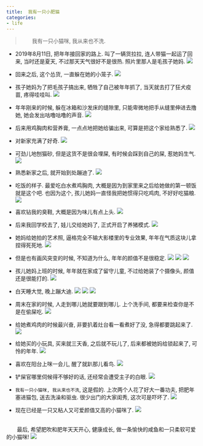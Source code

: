 ```yaml
---
title:  我有一只小肥猫
categories:
- life
---
```


> &emsp;&emsp;我有一只小猫咪, 我从来也不洗.
<!-- more -->

* 2019年8月11日, 把年年接回家的路上. 叫了一辆货拉拉, 连人带猫一起运了回来, 当时还是夏天, 不过那天天气很好不是很热. 照片里那人是毛孩子她妈.
![](/assets/images/feinian/feinian_0.jpg)

* 回来之后, 这个怂货, 一直躲在她的小笼子.
![](/assets/images/feinian/feinian_1.jpg)

* 孩子她妈为了把毛孩子搞出来, 牺牲了自己被年年抓了, 当天就去打了狂犬疫苗, 疼得哇哇叫.
![](/assets/images/feinian/feinian_2.jpg)


* 年年刚来的时候, 躲在冰箱和沙发床的缝隙里, 只能卑微地把手从缝里伸进去撸她, 她会发出咕噜咕噜的声音.
![](/assets/images/feinian/feinian_3.jpg)

* 后来用鸡胸肉和营养膏, 一点点地把她给骗出来, 可算是把这个家给熟悉了.
![](/assets/images/feinian/feinian_4.jpg)

* 对新家充满了好奇.
![](/assets/images/feinian/feinian_5.jpg)

* 可劲儿地刨猫砂, 但是这货不是很会埋屎, 有时候会踩到自己的屎, 惹她妈生气.
![](/assets/images/feinian/feinian_6.jpg)

* 熟悉新家之后, 就开始到处蹦迪了.
![](/assets/images/feinian/feinian_7.jpg)

* 吃饭的样子. 最爱吃白水煮鸡胸肉, 大概是因为到家里来之后给她做的第一顿饭就是这个吧. 也因为这个, 孩儿她妈一直怪我把她惯得只吃鸡肉, 不好好吃猫粮.
![](/assets/images/feinian/feinian_8.jpg)

* 喜欢钻我的臭鞋, 大概是因为味儿有点上头.
![](/assets/images/feinian/feinian_9.jpg)

* 后来我回学校去了, 娃儿交给她妈了, 正式开启了养猪模式.
![](/assets/images/feinian/feinian_10.jpg)

* 她妈给她拍的艺术照, 逼格完全不输大影楼里的专业效果, 年年在气质这块儿拿捏得死死地.
![](/assets/images/feinian/feinian_11.jpg)

* 但是也有画风突变的时候, 不知道为什么, 年年的颜值不是很稳定.
![](/assets/images/feinian/feinian_12.jpg)
![](/assets/images/feinian/feinian_13.jpg)
![](/assets/images/feinian/feinian_14.jpg)

* 孩儿她妈上班的时候, 年年就在家成了留守儿童, 不过给她装了个摄像头, 颜值还是很能打的.
![](/assets/images/feinian/feinian_15.jpg)

* 白天睡大觉, 晚上蹦大迪.
![](/assets/images/feinian/feinian_16.jpg)
![](/assets/images/feinian/feinian_17.jpg)
![](/assets/images/feinian/feinian_18.jpg)

* 周末在家的时候, 人走到哪儿她就要跟到哪儿. 上个洗手间, 都要来检查你是不是在偷屎吃.
![](/assets/images/feinian/feinian_19.jpg)

* 给她煮鸡肉的时候最兴奋, 非要扒着灶台看一看煮好了没, 急得都要跳起来了.
![](/assets/images/feinian/feinian_20.jpg)

* 给她买的小玩具, 买来就三天香, 之后就不玩儿了, 后来都被她妈给锁起来了, 可怜的年年.
![](/assets/images/feinian/feinian_25.jpg)

* 喜欢在阳台上咪一会儿, 醒了就趴那儿看鸟.
![](/assets/images/feinian/feinian_21.jpg)

* 铲屎官哪里伺候得不够好的话, 还经常会遭受主子的白眼.
![](/assets/images/feinian/feinian_22.jpg)

* `我有一只小猫咪, 我从来也不洗`, 这是假的. 上次两个人花了好大一番功夫, 把肥年塞进猫包, 送去洗澡和驱虫. 很少出门的大家闺秀, 这次可是吓坏了.
![](/assets/images/feinian/feinian_23.jpg)

* 现在已经是一只又粘人又可爱颜值又高的小猫咪了.
![](/assets/images/feinian/feinian_24.jpg)

<br
/>
&emsp;&emsp;最后, 希望肥吹和肥年天天开心, 健康成长, 做一条愉快的咸鱼和一只柔软可爱的小猫咪!
![](/assets/images/feinian/feinian_26.jpg)